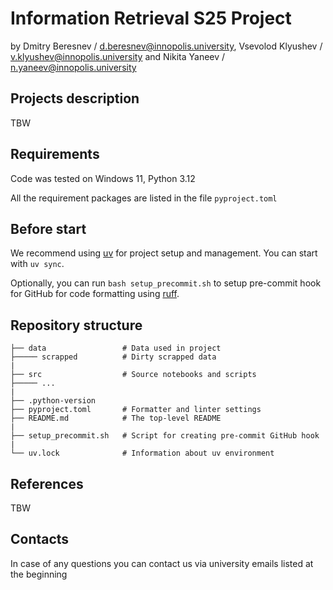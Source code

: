 # Information Retrieval S25 Project

by Dmitry Beresnev / <d.beresnev@innopolis.university>, Vsevolod Klyushev / <v.klyushev@innopolis.university> and Nikita Yaneev / <n.yaneev@innopolis.university>

## Projects description

TBW

## Requirements

Code was tested on Windows 11, Python 3.12

All the requirement packages are listed in the file `pyproject.toml`

## Before start

We recommend using [uv](https://docs.astral.sh/uv/) for project setup and management.
You can start with `uv sync`.

Optionally, you can run `bash setup_precommit.sh` to setup pre-commit hook for GitHub for code formatting using [ruff](https://docs.astral.sh/ruff/).

## Repository structure

```text
├── data                 # Data used in project
├───── scrapped          # Dirty scrapped data
|
├── src                  # Source notebooks and scripts
├───── ...
|
├── .python-version
├── pyproject.toml       # Formatter and linter settings
├── README.md            # The top-level README
|
├── setup_precommit.sh   # Script for creating pre-commit GitHub hook
|
└── uv.lock              # Information about uv environment
```

## References

TBW

## Contacts

In case of any questions you can contact us via university emails listed at the beginning
